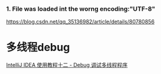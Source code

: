

### 1. File was loaded int the worng encoding:"UTF-8"

https://blog.csdn.net/qq_35136982/article/details/80780856



# 多线程debug

[IntelliJ IDEA 使用教程十二 - Debug 调试多线程程序](https://my.oschina.net/u/3523423/blog/1605862?utm_medium=referral)

